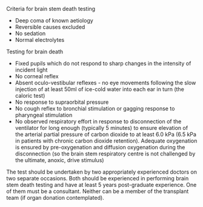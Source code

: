 Criteria for brain stem death testing  
* Deep coma of known aetiology
* Reversible causes excluded
* No sedation
* Normal electrolytes

  
Testing for brain death  
* Fixed pupils which do not respond to sharp changes in the intensity of incident light
* No corneal reflex
* Absent oculo\-vestibular reflexes \- no eye movements following the slow injection of at least 50ml of ice\-cold water into each ear in turn (the caloric test)
* No response to supraorbital pressure
* No cough reflex to bronchial stimulation or gagging response to pharyngeal stimulation
* No observed respiratory effort in response to disconnection of the ventilator for long enough (typically 5 minutes) to ensure elevation of the arterial partial pressure of carbon dioxide to at least 6\.0 kPa (6\.5 kPa in patients with chronic carbon dioxide retention). Adequate oxygenation is ensured by pre\-oxygenation and diffusion oxygenation during the disconnection (so the brain stem respiratory centre is not challenged by the ultimate, anoxic, drive stimulus)

  
The test should be undertaken by two appropriately experienced doctors on two separate occasions. Both should be experienced in performing brain stem death testing and have at least 5 years post\-graduate experience. One of them must be a consultant. Neither can be a member of the transplant team (if organ donation contemplated).